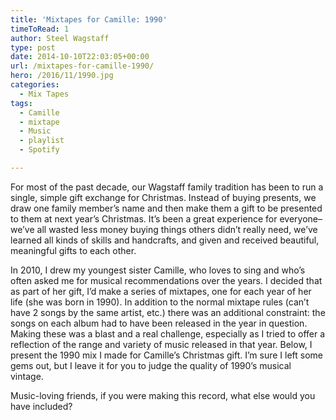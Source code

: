 ```yaml
---
title: 'Mixtapes for Camille: 1990'
timeToRead: 1 
author: Steel Wagstaff
type: post
date: 2014-10-10T22:03:05+00:00
url: /mixtapes-for-camille-1990/
hero: /2016/11/1990.jpg
categories:
  - Mix Tapes
tags:
  - Camille
  - mixtape
  - Music
  - playlist
  - Spotify

---
```

For most of the past decade, our Wagstaff family tradition has been to run a single, simple gift exchange for Christmas. Instead of buying presents, we draw one family member&#8217;s name and then make them a gift to be presented to them at next year&#8217;s Christmas. It&#8217;s been a great experience for everyone&#8211;we&#8217;ve all wasted less money buying things others didn&#8217;t really need, we&#8217;ve learned all kinds of skills and handcrafts, and given and received beautiful, meaningful gifts to each other.

In 2010, I drew my youngest sister Camille, who loves to sing and who&#8217;s often asked me for musical recommendations over the years. I decided that as part of her gift, I&#8217;d make a series of mixtapes, one for each year of her life (she was born in 1990). In addition to the normal mixtape rules (can&#8217;t have 2 songs by the same artist, etc.) there was an additional constraint: the songs on each album had to have been released in the year in question. Making these was a blast and a real challenge, especially as I tried to offer a reflection of the range and variety of music released in that year. Below, I present the 1990 mix I made for Camille&#8217;s Christmas gift. I&#8217;m sure I left some gems out, but I leave it for you to judge the quality of 1990&#8217;s musical vintage.

Music-loving friends, if you were making this record, what else would you have included?